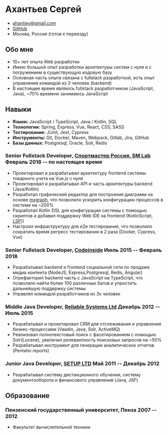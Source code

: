 # Ахантьев Сергей

- <ahantiev@gmail.com>
- [GitHub](https://github.com/ushibo)
- Москва, Россия (готов к переезду)

## Обо мне
- 10+ лет опыта Web разработки
- Имею большой опыт разработки архитектуры систем с нуля и с погружением в существующую кодовую базу
- Основная часть опыта связана с fullstack разработкой, есть опыт управления командой из 3 человек (backend)
- В настоящее время являюсь fullstack разработчиком (JavaScript, Java), ~70% времени занимаюсь JavaScript

## Навыки

- <b>Языки:</b> JavaScript / TypeScript, Java / Kotlin, SQL
- <b>Технологии:</b> Spring, Express, Vue, React, CSS, SASS
- <b>Тестирование:</b> JUnit, Jest, Cypress
- <b>Инструменты:</b> Git, Docker, Maven, Webpack, Gitlab, Jira, GitHub
- <b>Базы данных:</b> Postgresql, Oracle, Solr, Redis

### <span>Senior Fullstack Developer, <a href="https://www.sportmaster.ru/">Спортмастер Россия, SM Lab</a></span> <span>Февраль 2018 -- по настоящее время</span>

- Проектировал и разрабатывал архитектуру frontend системы товарного учета на Vue.js с нуля
- Проектировал и разрабатывал API и часть архитектуры backend (Java/Kotlin)
- Разработал графический редактор для построения диаграмм на основе <a href="https://jgraph.github.io/mxgraph/">mxgraph</a>, что позволило ускорить конфигурацию процессов в системе на ~200%
- Разработал Kotlin DSL для конфигурации системы с помощью скриптов и добавил поддержку Web IDE на frontend (KotlinScript, <a href="https://en.wikipedia.org/wiki/Language_Server_Protocol">LSP</a>))
- Настроил инфраструктуру для e2e тестирования, что позволило сократить время регресс тестирования в 2 раза (Docker, Cypress, Vue)

### <span>Senior Fullstack Developer, <a href="https://codeinside.ru/">Codeinside</a></span> <span>Июль 2015 -- Февраль 2018</span>

- Разрабатывал backend и frontend социальной сети по продаже медиа контента (NodeJS, Express,Postgresql, Redis, Angular)
- Отрефакторил backend часть с JavaScript на TypeScript, что позволило найти более 100 различных багов и упростить дальнейшую поддержку системы
- Управлял командой разработчиков из 3х человек

### <span>Middle Java Developer, <a href="https://relsys.tech/">Reliable Systems Ltd</a></span> <span>Декабрь 2012 -- Июль 2015</span>

- Разрабатывал и проектировал CRM для отслеживания и управления бизнес-процессами (Vaadin, Java, Solr, ActiveMQ)
- Реализовал полнотекстовый поиск с фасетированием с помощью Solr(Lucene), увеличил релевантность поисковых запросов на ~50%
- Разрабатывал инструмент для генерации аналитических отчетов (Pentaho reports)

### <span>Junior Java Developer, <a href="http://setupit.org/">SETUP LTD</a> </span> <span>Май 2011 -- Декабрь 2012</span>
- Разрабатывал систему дистанционного обучения, систему документооборота и финансового управления (Java, JSF)


## <span>Образование</span>

### <span>Пензенский государственный университет, Пенза</span> <span>2007 -- 2012</span>

- Факультет вычислительной техники
